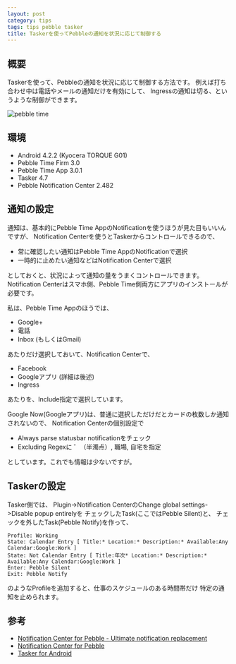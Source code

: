 ```yaml
---
layout: post
category: tips
tags: tips pebble tasker
title: Taskerを使ってPebbleの通知を状況に応じて制御する
---
```


## 概要

Taskerを使って、Pebbleの通知を状況に応じて制御する方法です。
例えば打ち合わせ中は電話やメールの通知だけを有効にして、
Ingressの通知は切る、というような制御ができます。

![pebble time](https://lh3.googleusercontent.com/-YTEBndszQdc/VYADROYmuQI/AAAAAAADuXM/v_vyEv0Ffoc/w426-h320/16%2B-%2B1)

## 環境

* Android 4.2.2 (Kyocera TORQUE G01)
* Pebble Time Firm 3.0
* Pebble Time App 3.0.1
* Tasker 4.7
* Pebble Notification Center 2.482

## 通知の設定

通知は、基本的にPebble Time AppのNotificationを使うほうが見た目もいいんですが、
Notification Centerを使うとTaskerからコントロールできるので、

- 常に確認したい通知はPebble Time AppのNotificationで選択
- 一時的に止めたい通知などはNotification Centerで選択

としておくと、状況によって通知の量をうまくコントロールできます。
Notification Centerはスマホ側、Pebble Time側両方にアプリのインストールが必要です。

私は、Pebble Time Appのほうでは、

- Google+
- 電話
- Inbox (もしくはGmail)

あたりだけ選択しておいて、Notification Centerで、

- Facebook
- Googleアプリ (詳細は後述)
- Ingress

あたりを、Include指定で選択しています。

Google Now(Googleアプリ)は、普通に選択しただけだとカードの枚数しか通知されないので、
Notification Centerの個別設定で

- Always parse statusbar notificationをチェック
- Excluding Regexに ゜（半濁点）, 職場, 自宅を指定

としています。これでも情報は少ないですが。

## Taskerの設定

Tasker側では、
Plugin->Notification CenterのChange global settings->Disable popup entirelyを
チェックしたTask(ここではPebble Silent)と、
チェックを外したTask(Pebble Notify)を作って、

    Profile: Working
    State: Calendar Entry [ Title:* Location:* Description:* Available:Any Calendar:Google:Work ]
    State: Not Calendar Entry [ Title:年次* Location:* Description:* Available:Any Calendar:Google:Work ]
    Enter: Pebble Silent
    Exit: Pebble Notify

のようなProfileを追加すると、仕事のスケジュールのある時間帯だけ
特定の通知を止められます。

## 参考

- [Notification Center for Pebble - Ultimate notification replacement](http://forums.getpebble.com/discussion/8053/android-notification-center-for-pebble-ultimate-notification-replacement)
- [Notification Center for Pebble](https://play.google.com/store/apps/details?id=com.matejdro.pebblenotificationcenter)
- [Tasker for Android](http://tasker.dinglisch.net/)

